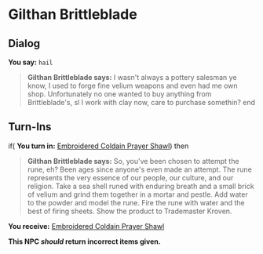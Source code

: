 # Gilthan Brittleblade


## Dialog

**You say:** `hail`



>**Gilthan Brittleblade says:** I wasn't always a pottery salesman ye know, I used to forge fine velium weapons and even had me own shop.  Unfortunately no one wanted to buy anything from Brittleblade's, sl I work with clay now, care to purchase somethin?
end

## Turn-Ins





if( **You turn in:** [Embroidered Coldain Prayer Shawl](/item/1198)) then


>**Gilthan Brittleblade says:** So, you've been chosen to attempt the rune, eh? Been ages since anyone's even made an attempt. The rune represents the very essence of our people, our culture, and our religion. Take a sea shell runed with enduring breath and a small brick of velium and grind them together in a mortar and pestle. Add water to the powder and model the rune. Fire the rune with water and the best of firing sheets. Show the product to Trademaster Kroven.


 **You receive:**  [Embroidered Coldain Prayer Shawl](/item/1198) 

**This NPC *should* return incorrect items given.**
